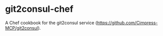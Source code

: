 # git2consul-chef
A Chef cookbook for the git2consul service (https://github.com/Cimpress-MCP/git2consul).

